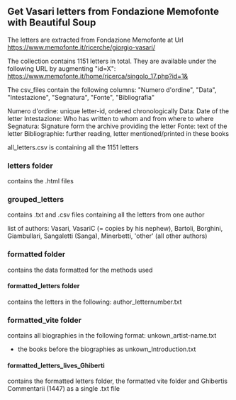 ## Get Vasari letters from Fondazione Memofonte with Beautiful Soup

The letters are extracted from Fondazione Memofonte at Url https://www.memofonte.it/ricerche/giorgio-vasari/


The collection contains 1151 letters in total. 
They are available under the following URL by augmenting "id=X":
https://www.memofonte.it/home/ricerca/singolo_17.php?id=1& 


The csv_files contain the following columns: 
"Numero d'ordine", "Data", "Intestazione", "Segnatura", "Fonte", "Bibliografia"

Numero d'ordine: unique letter-id, ordered chronologically
Data: 		Date of the letter
Intestazione: 	Who has written to whom and from where to where
Segnatura: 	Signature form the archive providing the letter
Fonte: 		text of the letter
Bibliographie: 	further reading, letter mentioned/printed in these books

all_letters.csv is containing all the 1151 letters 

### letters folder
contains the .html files

### grouped_letters
contains .txt and .csv files containing all the letters from one author 

list of authors: Vasari, VasariC (= copies by his nephew), Bartoli, Borghini, Giambullari, Sangaletti (Sanga), Minerbetti, 'other' (all other authors)

### formatted folder
contains the data formatted for the methods used

#### formatted_letters folder
contains the letters in the following: author_letternumber.txt

### formatted_vite folder
contains all biographies in the following format: unkown_artist-name.txt

+ the books before the biographies as unkown_Introduction.txt

#### formatted_letters_lives_Ghiberti
contains the formatted letters folder, the formatted vite folder and Ghibertis Commentarii (1447) as a single .txt file
